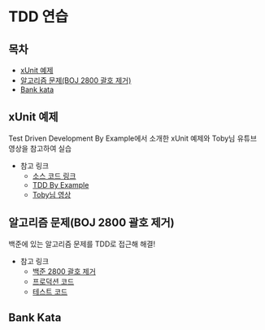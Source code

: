 # TDD 연습

## 목차
- [xUnit 예제](#xUnit-예제)
- [알고리즘 문제(BOJ 2800 괄호 제거)](#알고리즘-문(boj-2800-괄호제거))
- [Bank kata](#bank-kata)

## xUnit 예제
Test Driven Development By Example에서 소개한 xUnit 예제와 Toby님 유튜브 영상을 참고하여 실습
<br>
- 참고 링크
  - [소스 코드 링크](./src/main/java/xunit)
  - [TDD By Example](https://www.aladin.co.kr/shop/wproduct.aspx?ItemId=37469717)
  - [Toby님 영상](https://www.youtube.com/watch?v=tdKFZcZSJmg&t=1923s) 
    
## 알고리즘 문제(BOJ 2800 괄호 제거)
백준에 있는 알고리즘 문제를 TDD로 접근해 해결!
<br>
- 참고 링크
  - [백준 2800 괄호 제거](https://www.acmicpc.net/problem/2800)
  - [프로덕션 코드](./src/main/java/remove/parenthesis)
  - [테스트 코드](./src/test/java/remove/parenthesis)
  
## Bank Kata
